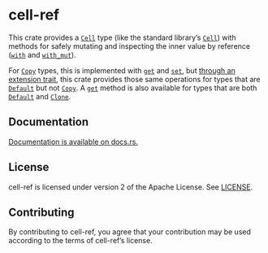 cell-ref
========

This crate provides a [`Cell`] type (like the standard library’s
[`Cell`][std-cell]) with methods for safely mutating and inspecting the
inner value by reference ([`with`] and [`with_mut`]).

For [`Copy`] types, this is implemented with [`get`][std-get] and
[`set`][std-set], but [through an extension trait][cell-ext], this crate
provides those same operations for types that are [`Default`] but not
[`Copy`]. A [`get`] method is also available for types that are both
[`Default`] and [`Clone`].

[std-cell]: https://doc.rust-lang.org/stable/core/cell/struct.Cell.html
[cell-ext]: https://docs.rs/cell-ref/latest/cell_ref/struct.Cell.html#method.CellExt
[`with`]: https://docs.rs/cell-ref/latest/cell_ref/struct.Cell.html#method.with
[`with_mut`]: https://docs.rs/cell-ref/latest/cell_ref/struct.Cell.html#method.with_mut
[std-get]: https://doc.rust-lang.org/stable/core/cell/struct.Cell.html#method.get
[std-set]: https://doc.rust-lang.org/stable/core/cell/struct.Cell.html#method.set
[`get`]: https://docs.rs/cell-ref/latest/cell_ref/struct.Cell.html#method.get
[`Cell`]: https://docs.rs/cell-ref/latest/cell_ref/struct.Cell.html
[`Copy`]: https://doc.rust-lang.org/stable/core/marker/trait.Copy.html
[`Default`]: https://doc.rust-lang.org/stable/core/default/trait.Default.html
[`Clone`]: https://doc.rust-lang.org/stable/core/clone/trait.Clone.html

Documentation
-------------

[Documentation is available on docs.rs.](https://docs.rs/cell-ref)

License
-------

cell-ref is licensed under version 2 of the Apache License. See
[LICENSE](LICENSE).

Contributing
------------

By contributing to cell-ref, you agree that your contribution may be used
according to the terms of cell-ref’s license.
